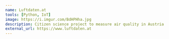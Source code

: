 ```yaml
---
name: Luftdaten.at
tools: [Python, IoT]
image: https://i.imgur.com/BdHPHha.jpg
description: Citizen science project to measure air quality in Austria.
external_url: https://www.luftdaten.at
---
```

